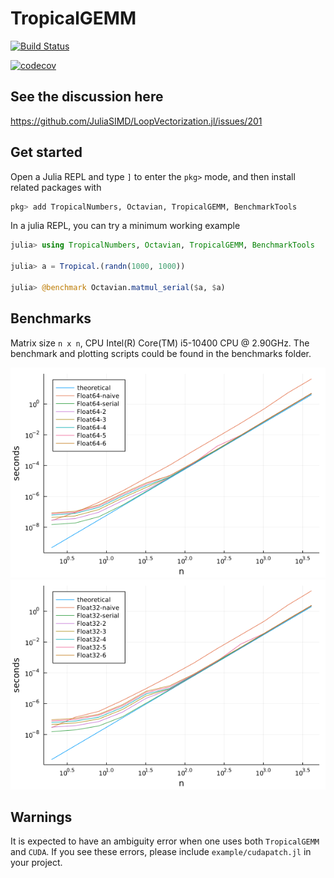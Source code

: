# TropicalGEMM

[![Build Status](https://github.com/TensorBFS/TropicalGEMM.jl/workflows/CI/badge.svg)](https://github.com/TensorBFS/TropicalGEMM.jl/actions)

[![codecov](https://codecov.io/gh/TensorBFS/TropicalGEMM.jl/branch/master/graph/badge.svg?token=8F6PH5Q9PL)](https://codecov.io/gh/TensorBFS/TropicalGEMM.jl)

## See the discussion here

https://github.com/JuliaSIMD/LoopVectorization.jl/issues/201

## Get started

Open a Julia REPL and type `]` to enter the `pkg>` mode, and then install related packages with
```julia
pkg> add TropicalNumbers, Octavian, TropicalGEMM, BenchmarkTools
```

In a julia REPL, you can try a minimum working example
```julia
julia> using TropicalNumbers, Octavian, TropicalGEMM, BenchmarkTools

julia> a = Tropical.(randn(1000, 1000))

julia> @benchmark Octavian.matmul_serial($a, $a)
```

## Benchmarks

Matrix size `n x n`, CPU Intel(R) Core(TM) i5-10400 CPU @ 2.90GHz.
The benchmark and plotting scripts could be found in the benchmarks folder.

![Float64](benchmarks/benchmark-float64.png)
![Float32](benchmarks/benchmark-float32.png)


## Warnings

It is expected to have an ambiguity error when one uses both `TropicalGEMM` and `CUDA`.
If you see these errors, please include `example/cudapatch.jl` in your project.